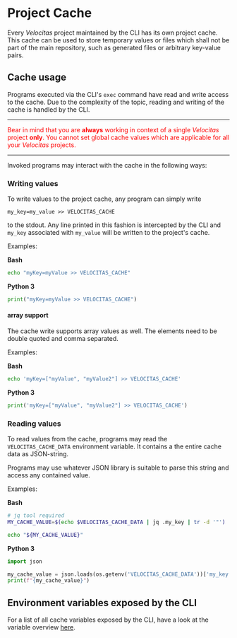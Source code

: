 # Project Cache

Every _Velocitas_ project maintained by the CLI has its own project cache.
This cache can be used to store temporary values or files which shall not be part of the main repository, such as generated
files or arbitrary key-value pairs.

## Cache usage

Programs executed via the CLI's `exec` command have read and write access to the cache. Due to the complexity of the topic, reading and writing of the cache is handled by the CLI.

---

<p style="color:red;">
Bear in mind that you are <strong>always</strong> working in context of a single <i>Velocitas</i> project <strong>only</strong>. You cannot set global cache values which are applicable for all your <i>Velocitas</i> projects.
</p>

---

Invoked programs may interact with the cache in the following ways:

### Writing values

To write values to the project cache, any program can simply write

```
my_key=my_value >> VELOCITAS_CACHE
```

to the stdout. Any line printed in this fashion is intercepted by the CLI and `my_key` associated with `my_value` will be written to the project's cache.

Examples:

**Bash**
```bash
echo "myKey=myValue >> VELOCITAS_CACHE"
```

**Python 3**
```python
print("myKey=myValue >> VELOCITAS_CACHE")
```

#### array support
The cache write supports array values as well. The elements need to be double quoted and comma separated.

Examples:

**Bash**
```bash
echo 'myKey=["myValue", "myValue2"] >> VELOCITAS_CACHE'
```

**Python 3**
```python
print('myKey=["myValue", "myValue2"] >> VELOCITAS_CACHE')
```

### Reading values

To read values from the cache, programs may read the `VELOCITAS_CACHE_DATA` environment variable. It contains a the entire cache data as JSON-string.

Programs may use whatever JSON library is suitable to parse this string and access any contained value.

Examples:

**Bash**
```bash
# jq tool required
MY_CACHE_VALUE=$(echo $VELOCITAS_CACHE_DATA | jq .my_key | tr -d '"')

echo "${MY_CACHE_VALUE}"
```

**Python 3**
```python
import json

my_cache_value = json.loads(os.getenv('VELOCITAS_CACHE_DATA'))['my_key']
print(f"{my_cache_value}")
```

## Environment variables exposed by the CLI

For a list of all cache variables exposed by the CLI, have a look at the variable overview [here](./VARIABLES.md).
